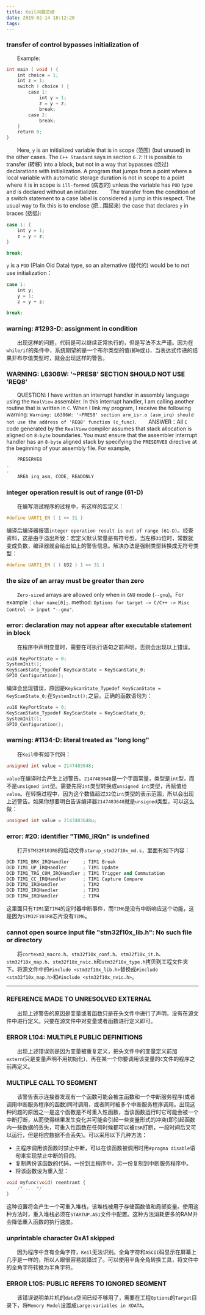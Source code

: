 ```yaml
---
title: Keil问题总结
date: 2019-02-14 18:12:20
tags:
---
```

### transfer of control bypasses initialization of

&emsp;&emsp;Example:

``` cpp
int main ( void ) {
    int choice = 1;
    int z = 1;
    switch ( choice ) {
        case 1:
            int y = 1;
            z = y + z;
            break;
        case 2:
            break;
    }
    return 0;
}
```

&emsp;&emsp;Here, `y` is an initialized variable that is in scope (范围) (but unused) in the other cases. The `C++ Standard` says in section `6.7`: It is possible to transfer (转移) into a block, but not in a way that bypasses (绕过) declarations with initialization. A program that jumps from a point where a local variable with automatic storage duration is not in scope to a point where it is in scope is `ill-formed` (病态的) unless the variable has `POD` type and is declared without an initializer.
&emsp;&emsp;The transfer from the condition of a switch statement to a case label is considered a jump in this respect. The usual way to fix this is to enclose (把...围起来) the case that declares `y` in braces (括弧):

``` cpp
case 1: {
    int y = 1;
    z = y + z;
}

break;
```

`y` is a `POD` (Plain Old Data) type, so an alternative (替代的) would be to not use initialization：

``` cpp
case 1:
    int y;
    y = 1;
    z = y + z;

break;
```

### warning: \#1293-D: assignment in condition

&emsp;&emsp;出现这样的问题，代码是可以继续正常执行的，但是写法不太严谨。因为在`while/if`的条件中，系统期望的是一个布尔类型的值(即`0`或`1`)，当表达式传递的结果非布尔值类型时，就会出现这样的警告。

### WARNING: L6306W: '~PRES8' SECTION SHOULD NOT USE 'REQ8'

&emsp;&emsp;QUESTION: I have written an interrupt handler in assembly language using the `RealView` assembler. In this interrupt handler, I am calling another routine that is written in `C`. When I link my program, I receive the following warning: `Warning: L6306W: '~PRES8' section arm_isr.o (asm_irq) should not use the address of 'REQ8' function (c_func)`.
&emsp;&emsp;ANSWER：All `C` code generated by the `RealView` compiler assumes that stack allocation is aligned on `8-byte` boundaries. You must ensure that the assembler interrupt handler has an `8-byte` aligned stack by specifying the `PRESERVE8` directive at the beginning of your assembly file. For example,

``` cpp
    PRESERVE8
.
.
    AREA irq_asm, CODE, READONLY
```

### integer operation result is out of range (61-D)

&emsp;&emsp;在编写测试程序的过程中，有这样的宏定义：

``` cpp
#define UART1_EN ( 1 << 31 )
```

编译后编译器报错`integer operation result is out of range (61-D)`。经查资料，这是由于溢出所致：宏定义默认常量是有符号型，当左移`31`位时，常数就变成负数，编译器就会给出如上的警告信息。解决办法是强制类型转换成无符号类型：

``` cpp
#define UART1_EN ( ( U32 ) 1 << 31 )
```

### the size of an array must be greater than zero

&emsp;&emsp;`Zero-sized` arrays are allowed only when in `GNU` mode (`--gnu`)。For example：`char name[0];`. method: `Options for target -> C/C++ -> Misc Control -> input "--gnu"`.

### error: declaration may not appear after executable statement in block

&emsp;&emsp;在程序中声明变量时，需要在可执行语句之前声明，否则会出现以上错误。

``` cpp
vu16 KeyPortState = 0;
SystemInit();
KeyScanState_Typedef KeyScanState = KeyScanState_0;
GPIO_Configuration();
```

编译会出现错误，原因是`KeyScanState_Typedef KeyScanState = KeyScanState_0;`在`SystemInit();`之后。正确的函数语句为：

``` cpp
vu16 KeyPortState = 0;
KeyScanState_Typedef KeyScanState = KeyScanState_0;
SystemInit();
GPIO_Configuration();
```

### warning: #1134-D: literal treated as "long long"

&emsp;&emsp;在`Keil`中有如下代码：

``` cpp
unsigned int value = 2147483648;
```

`value`在编译时会产生上述警告。`2147483648`是一个字面常量，类型是`int`型，而不是`unsigned int`型。需要先将`int`类型转换成`unsigned int`类型，再赋值给`value`。在转换过程中，因为这个数值超过`32`位`int`类型的表示范围，所以会出现上述警告。如果你想要明白告诉编译器`2147483648`就是`unsigned`类型，可以这么做：

``` cpp
unsigned int value = 2147483648u;
```

### error: #20: identifier "TIM6_IRQn" is undefined

&emsp;&emsp;打开`STM32F103RB`的启动文件`starup_stm32f10x_md.s`，里面有如下内容：

``` cpp
DCD TIM1_BRK_IRQHandler     ; TIM1 Break
DCD TIM1_UP_IRQHandler      ; TIM1 Update
DCD TIM1_TRG_COM_IRQHandler ; TIM1 Trigger and Commutation
DCD TIM1_CC_IRQHandler      ; TIM1 Capture Compare
DCD TIM2_IRQHandler         ; TIM2
DCD TIM3_IRQHandler         ; TIM3
DCD TIM4_IRQHandler         ; TIM4
```

这里面只有`TIM1`至`TIM4`的定时器中断事件，而`TIM6`是没有中断响应这个功能，这是因为`STM32F103RB`芯片没有`TIM6`。

### cannot open source input file "stm32f10x_lib.h": No such file or directory

&emsp;&emsp;将`cortexm3_macro.h`、`stm32f10x_conf.h`、`stm32f10x_it.h`、`stm32f10x_map.h`、`stm32f10x_nvic.h`和`stm32f10x_type.h`拷贝到工程文件夹下。将源文件中的`#include <stm32f10x_lib.h>`替换成`#include <stm32f10x_map.h>`和`#include <stm32f10x_nvic.h>`。

---

### REFERENCE MADE TO UNRESOLVED EXTERNAL

&emsp;&emsp;出现上述警告的原因是变量或者函数只是在头文件中进行了声明，没有在源文件中进行定义。只要在源文件中对变量或者函数进行定义即可。

### ERROR L104: MULTIPLE PUBLIC DEFINITIONS

&emsp;&emsp;出现上述错误则是因为变量被重复定义，把头文件中的变量定义前加`extern`(只是变量声明不用初始化)，再在某一个你要调用该变量的`C`文件的程序之前再定义。

### MULTIPLE CALL TO SEGMENT

&emsp;&emsp;该警告表示连接器发现有一个函数可能会被主函数和一个中断服务程序(或者调用中断服务程序的函数)同时调用，或者同时被多个中断服务程序调用。出现这种问题的原因之一是这个函数是不可重入性函数，当该函数运行时它可能会被一个中断打断，从而使得结果发生变化并可能会引起一些变量形式的冲突(即引起函数内一些数据的丢失，可重入性函数在任何时候都可以被`ISR`打断，一段时间后又可以运行，但是相应数据不会丢失)。可以采用以下几种方法：

- 主程序调用该函数时禁止中断，可以在该函数被调用时用`#pragma disable`语句来实现禁止中断的目的。
- 复制两份该函数的代码，一份到主程序中，另一份复制到中断服务程序中。
- 将该函数设为重入型：

``` cpp
void myfunc(void) reentrant {
    /* ... */
}
```

这种设置将会产生一个可重入堆栈，该堆栈被用于存储函数值和局部变量。使用这种方法时，重入堆栈必须在`STARTUP.A51`文件中配置。这种方法消耗更多的RAM并会降低重入函数的执行速度。

### unprintable character 0xA1 skipped

&emsp;&emsp;因为程序中含有全角字符，`Keil`无法识别。全角字符和`ASCII`码显示在屏幕上几乎是一样的，所以人眼很容易就错过了。可以使用半角全角转换工具，将文件中的全角字符转换为半角字符。

### ERROR L105: PUBLIC REFERS TO IGNORED SEGMENT

&emsp;&emsp;该错误说明单片机的`data`空间已经不够用了，需要在工程`Options`的`Target`目录下，将`Memory Model`设置成`Large:variables in XDATA`。